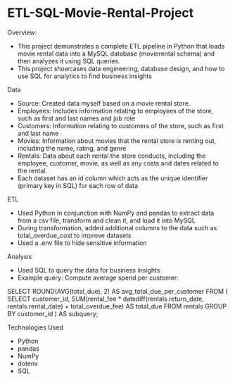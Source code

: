 # ETL-SQL-Movie-Rental-Project


Overview:
- This project demonstrates a complete ETL pipeline in Python that loads movie rental data into a MySQL database (movierental schema)
  and then analyzes it using SQL queries.
- This project showcases data engineering, database design, and how to use SQL for analytics to find business insights

Data
- Source: Created data myself based on a movie rental store.
- Employees: Includes information relating to employees of the store, such as first and last names and job role
- Customers: Information relating to customers of the store, such as first and last name
- Movies: Information about movies that the rental store is renting out, including the  name, rating, and genre
- Rentals: Data about each rental the store conducts, including the employee, customer, movie, as
  well as any costs and dates related to the rental.
- Each dataset has an id column which acts as the unique identifier (primary key in SQL) for each row of data

ETL
- Used Python in conjunction with NumPy and pandas to extract data from a csv file, transform and clean it, and load it into MySQL
- During transformation, added additional columns to the data such as total_overdue_cost to improve datasets
- Used a .env file to hide sensitive information

Analysis
- Used SQL to query the data for business insights
- Example query:
Compute average spend per customer:

SELECT ROUND(AVG(total_due), 2) AS avg_total_due_per_customer
FROM (
    SELECT customer_id, 
    SUM(rental_fee * datediff(rentals.return_date, rentals.rental_date) + total_overdue_fee) AS total_due
    FROM rentals
    GROUP BY customer_id
) AS subquery;

Technologies Used
- Python
- pandas
- NumPy
- dotenv
- SQL
